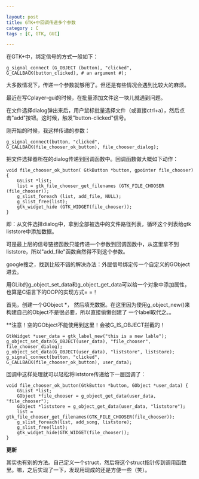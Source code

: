 ```yaml
---

layout: post
title: GTK+中回调传递多个参数
category : C
tags : [C, GTK, GUI]

---
```


在GTK+中，绑定信号的方式一般如下：

`g_signal_connect (G_OBJECT (button), "clicked", G_CALLBACK(button_clicked), # an argument #);`

大多数情况下，传递一个参数就够用了。但还是有些情况会遇到比较大的麻烦。

最近在写Cplayer-gui的时候，在批量添加文件这一块儿就遇到问题。

在文件选择dialog弹出来后，用户鼠标批量选择文件（或直接ctrl+a），然后点击"add"按钮。这时候，触发"button-clicked"信号。

刚开始的时候，我这样传递的参数：

    g_signal_connect(button, "clicked", G_CALLBACK(file_chooser_ok_button), file_chooser_dialog);

把文件选择器所在的dialog传递到回调函数中。回调函数做大概如下动作：

    void file_chooser_ok_button( GtkButton *button, gpointer file_chooser)
    {
        GSList *list;
        list = gtk_file_chooser_get_filenames (GTK_FILE_CHOOSER (file_chooser));
        g_slist_foreach (list, add_file, NULL);
        g_slist_free(list);
        gtk_widget_hide (GTK_WIDGET(file_chooser));
    }

即：从文件选择dialog中，拿到全部被选中的文件路径列表，循环这个列表给gtk liststore中添加数据。

可是最上层的信号链接函数只能传递一个参数到回调函数中，从这里拿不到liststore，所以"add_file"函数自然得不到这个参数。

google搜之，找到比较不错的解决办法：外层信号绑定传一个自定义的GObject进去。

用GLib的g_object_set_data和g_object_get_data可以给一个对象中添加属性，也算是C语言下的OOP的实现方式= =！

首先，创建一个GObject *， 然后填充数据。在这里因为使用g_object_new()来构建自己的Object不是很必要，所以直接偷懒创建了
一个label取代之。。

**注意！空的GObject不能使用到这里！会被G_IS_OBJECT拦截的！

    GtkWidget *user_data = gtk_label_new("this is a new lable");
    g_object_set_data(G_OBJECT(user_data), "file_chooser", file_chooser_dialog);
    g_object_set_data(G_OBJECT(user_data), "liststore", liststore);
    g_signal_connect(button, "clicked", G_CALLBACK(file_chooser_ok_button), user_data);

回调中这样处理就可以轻松将liststore传递给下一层回调了：

    void file_chooser_ok_button(GtkButton *button, GObject *user_data) {
        GSList *list;
        GObject *file_chooser = g_object_get_data(user_data, "file_chooser");
        GObject *liststore = g_object_get_data(user_data, "liststore");
        list = gtk_file_chooser_get_filenames(GTK_FILE_CHOOSER(file_chooser));
        g_slist_foreach(list, add_song, liststore);
        g_slist_free(list);
        gtk_widget_hide(GTK_WIDGET(file_chooser));
    }

**更新**

其实也有别的方法。自己定义一个struct，然后将这个struct指针传到调用函数里。嘛，之后实现了一下，发现用现成的还是方便一些（笑）。

